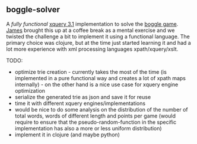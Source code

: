 ## boggle-solver
A _fully functional_ [xquery 3.1](https://www.w3.org/XML/Group/qtspecs/specifications/xquery-31/html/xquery-31-diff.html) implementation to solve the [boggle game](https://en.wikipedia.org/wiki/Boggle).  
[James](//github.com/phraemer "@phraemer") brought this up at a coffee break as a mental exercise and we twisted the challenge a bit to implement it using a functional language. The primary choice was clojure, but at the time just started learning it and had a lot more experience with xml processing languages xpath/xquery/xslt.  
   
TODO: 
  * optimize trie creation - currently takes the most of the time (is implemented in a pure functional way and creates a lot of xpath maps internally) - on the other hand is a nice use case for xquery engine optimization
  * serialize the generated trie as json and save it for reuse
  * time it with different xquery engines/implementations
  * would be nice to do some analysis on the distribution of the number of total words, words of different length and points per game (would require to ensure that the pseudo-random-function in the specific implementation has also a more or less uniform distribution)
  * implement it in clojure (and maybe python)
